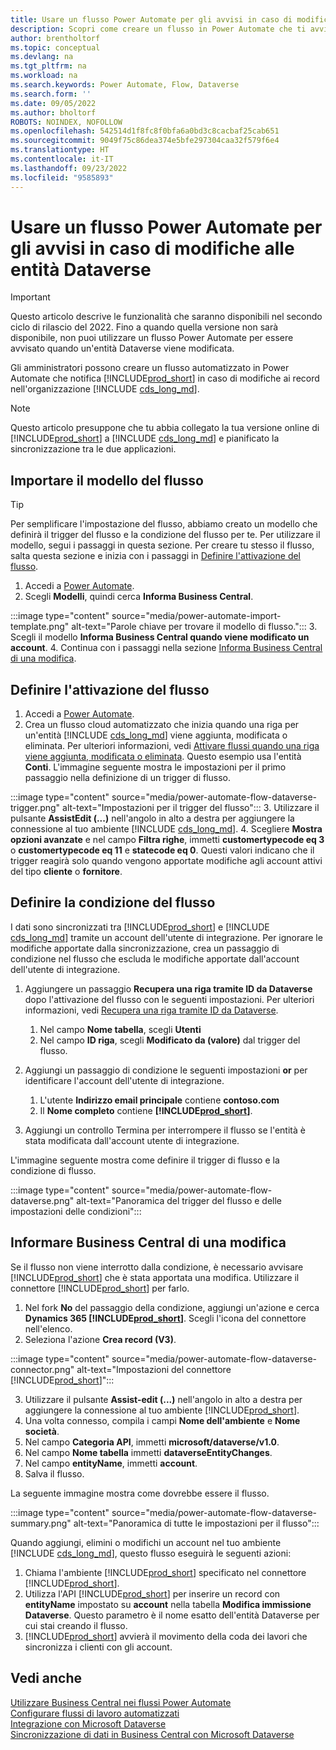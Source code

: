 ```yaml
---
title: Usare un flusso Power Automate per gli avvisi in caso di modifiche alle entità
description: Scopri come creare un flusso in Power Automate che ti avviserà quando un'entità viene modificata in un ambiente Dataverse.
author: brentholtorf
ms.topic: conceptual
ms.devlang: na
ms.tgt_pltfrm: na
ms.workload: na
ms.search.keywords: Power Automate, Flow, Dataverse
ms.search.form: ''
ms.date: 09/05/2022
ms.author: bholtorf
ROBOTS: NOINDEX, NOFOLLOW
ms.openlocfilehash: 542514d1f8fc8f0bfa6a0bd3c8cacbaf25cab651
ms.sourcegitcommit: 9049f75c86dea374e5bfe297304caa32f579f6e4
ms.translationtype: HT
ms.contentlocale: it-IT
ms.lasthandoff: 09/23/2022
ms.locfileid: "9585893"
---
```

# <a name="use-a-power-automate-flow-for-alerts-to-dataverse-entity-changes"></a>Usare un flusso Power Automate per gli avvisi in caso di modifiche alle entità Dataverse

> [!IMPORTANT]
> Questo articolo descrive le funzionalità che saranno disponibili nel secondo ciclo di rilascio del 2022. Fino a quando quella versione non sarà disponibile, non puoi utilizzare un flusso Power Automate per essere avvisato quando un'entità Dataverse viene modificata.

Gli amministratori possono creare un flusso automatizzato in Power Automate che notifica [!INCLUDE[prod_short](includes/prod_short.md)] in caso di modifiche ai record nell'organizzazione [!INCLUDE [cds_long_md](includes/cds_long_md.md)].

> [!NOTE]
> Questo articolo presuppone che tu abbia collegato la tua versione online di [!INCLUDE[prod_short](includes/prod_short.md)] a [!INCLUDE [cds_long_md](includes/cds_long_md.md)] e pianificato la sincronizzazione tra le due applicazioni.

## <a name="import-the-flow-template"></a>Importare il modello del flusso

> [!TIP]
> Per semplificare l'impostazione del flusso, abbiamo creato un modello che definirà il trigger del flusso e la condizione del flusso per te. Per utilizzare il modello, segui i passaggi in questa sezione. Per creare tu stesso il flusso, salta questa sezione e inizia con i passaggi in [Definire l'attivazione del flusso](#define-the-flow-trigger).

1. Accedi a [Power Automate](https://powerautomate.microsoft.com).
2. Scegli **Modelli**, quindi cerca **Informa Business Central**.

:::image type="content" source="media/power-automate-import-template.png" alt-text="Parole chiave per trovare il modello di flusso.":::
3. Scegli il modello **Informa Business Central quando viene modificato un account**.
4. Continua con i passaggi nella sezione [Informa Business Central di una modifica](#notify-business-central-about-a-change).

## <a name="define-the-flow-trigger"></a>Definire l'attivazione del flusso

1. Accedi a [Power Automate](https://flow.microsoft.com).
2. Crea un flusso cloud automatizzato che inizia quando una riga per un'entità [!INCLUDE [cds_long_md](includes/cds_long_md.md)] viene aggiunta, modificata o eliminata. Per ulteriori informazioni, vedi [Attivare flussi quando una riga viene aggiunta, modificata o eliminata](/power-automate/dataverse/create-update-delete-trigger). Questo esempio usa l'entità **Conti**. L'immagine seguente mostra le impostazioni per il primo passaggio nella definizione di un trigger di flusso.

:::image type="content" source="media/power-automate-flow-dataverse-trigger.png" alt-text="Impostazioni per il trigger del flusso":::
3. Utilizzare il pulsante **AssistEdit (...)** nell'angolo in alto a destra per aggiungere la connessione al tuo ambiente [!INCLUDE [cds_long_md](includes/cds_long_md.md)].
4. Scegliere **Mostra opzioni avanzate** e nel campo **Filtra righe**, immetti **customertypecode eq 3** o **customertypecode eq 11** e **statecode eq 0**. Questi valori indicano che il trigger reagirà solo quando vengono apportate modifiche agli account attivi del tipo **cliente** o **fornitore**.

## <a name="define-the-flow-condition"></a>Definire la condizione del flusso

I dati sono sincronizzati tra [!INCLUDE[prod_short](includes/prod_short.md)] e [!INCLUDE [cds_long_md](includes/cds_long_md.md)] tramite un account dell'utente di integrazione. Per ignorare le modifiche apportate dalla sincronizzazione, crea un passaggio di condizione nel flusso che escluda le modifiche apportate dall'account dell'utente di integrazione.  

1. Aggiungere un passaggio **Recupera una riga tramite ID da Dataverse** dopo l'attivazione del flusso con le seguenti impostazioni. Per ulteriori informazioni, vedi [Recupera una riga tramite ID da Dataverse](/power-automate/dataverse/get-row-id).

    1. Nel campo **Nome tabella**, scegli **Utenti**
    2. Nel campo **ID riga**, scegli **Modificato da (valore)** dal trigger del flusso.  

2. Aggiungi un passaggio di condizione le seguenti impostazioni **or** per identificare l'account dell'utente di integrazione.
    1. L'utente **Indirizzo email principale** contiene **contoso.com**
    2. Il **Nome completo** contiene **[!INCLUDE[prod_short](includes/prod_short.md)]**.

3. Aggiungi un controllo Termina per interrompere il flusso se l'entità è stata modificata dall'account utente di integrazione.

L'immagine seguente mostra come definire il trigger di flusso e la condizione di flusso.

:::image type="content" source="media/power-automate-flow-dataverse.png" alt-text="Panoramica del trigger del flusso e delle impostazioni delle condizioni":::

## <a name="notify-business-central-about-a-change"></a>Informare Business Central di una modifica

Se il flusso non viene interrotto dalla condizione, è necessario avvisare [!INCLUDE[prod_short](includes/prod_short.md)] che è stata apportata una modifica. Utilizzare il connettore [!INCLUDE[prod_short](includes/prod_short.md)] per farlo.

1. Nel fork **No** del passaggio della condizione, aggiungi un'azione e cerca **Dynamics 365 [!INCLUDE[prod_short](includes/prod_short.md)]**. Scegli l'icona del connettore nell'elenco.
2. Seleziona l'azione **Crea record (V3)**.

:::image type="content" source="media/power-automate-flow-dataverse-connector.png" alt-text="Impostazioni del connettore [!INCLUDE[prod_short](includes/prod_short.md)]":::

3. Utilizzare il pulsante **Assist-edit (...)** nell'angolo in alto a destra per aggiungere la connessione al tuo ambiente [!INCLUDE[prod_short](includes/prod_short.md)].
4. Una volta connesso, compila i campi **Nome dell'ambiente** e **Nome società**.
5. Nel campo **Categoria API**, immetti **microsoft/dataverse/v1.0**.
6. Nel campo **Nome tabella** immetti **dataverseEntityChanges**.
7. Nel campo **entityName**, immetti **account**.
8. Salva il flusso.

La seguente immagine mostra come dovrebbe essere il flusso.

:::image type="content" source="media/power-automate-flow-dataverse-summary.png" alt-text="Panoramica di tutte le impostazioni per il flusso":::

Quando aggiungi, elimini o modifichi un account nel tuo ambiente [!INCLUDE [cds_long_md](includes/cds_long_md.md)], questo flusso eseguirà le seguenti azioni:

1. Chiama l'ambiente [!INCLUDE[prod_short](includes/prod_short.md)] specificato nel connettore [!INCLUDE[prod_short](includes/prod_short.md)].
2. Utilizza l'API [!INCLUDE[prod_short](includes/prod_short.md)] per inserire un record con **entityName** impostato su **account** nella tabella **Modifica immissione Dataverse**. Questo parametro è il nome esatto dell'entità Dataverse per cui stai creando il flusso.
3. [!INCLUDE[prod_short](includes/prod_short.md)] avvierà il movimento della coda dei lavori che sincronizza i clienti con gli account.

## <a name="see-also"></a>Vedi anche

[Utilizzare Business Central nei flussi Power Automate](across-how-use-financials-data-source-flow.md)  
[Configurare flussi di lavoro automatizzati](/business-central/dev-itpro/powerplatform/automate-workflows)  
[Integrazione con Microsoft Dataverse](admin-common-data-service.md)  
[Sincronizzazione di dati in Business Central con Microsoft Dataverse](admin-synchronizing-business-central-and-sales.md)  
